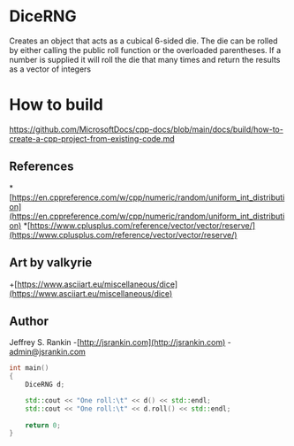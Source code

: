 # DiceRNG
Creates an object that acts as a cubical 6-sided die. The die can be rolled by either calling the public roll function or the overloaded parentheses. If a number is supplied it will roll the die that many times and return the results as a vector of integers

# How to build
https://github.com/MicrosoftDocs/cpp-docs/blob/main/docs/build/how-to-create-a-cpp-project-from-existing-code.md

## References
*[https://en.cppreference.com/w/cpp/numeric/random/uniform_int_distribution](https://en.cppreference.com/w/cpp/numeric/random/uniform_int_distribution)
*[https://www.cplusplus.com/reference/vector/vector/reserve/](https://www.cplusplus.com/reference/vector/vector/reserve/)

## Art by valkyrie
+[https://www.asciiart.eu/miscellaneous/dice](https://www.asciiart.eu/miscellaneous/dice)

## Author
Jeffrey S. Rankin
-[http://jsrankin.com](http://jsrankin.com)
-[admin@jsrankin.com](admin@jsrankin.com)

```cpp
int main()
{
    DiceRNG d;

    std::cout << "One roll:\t" << d() << std::endl;
    std::cout << "One roll:\t" << d.roll() << std::endl;
    
    return 0;
}
```
